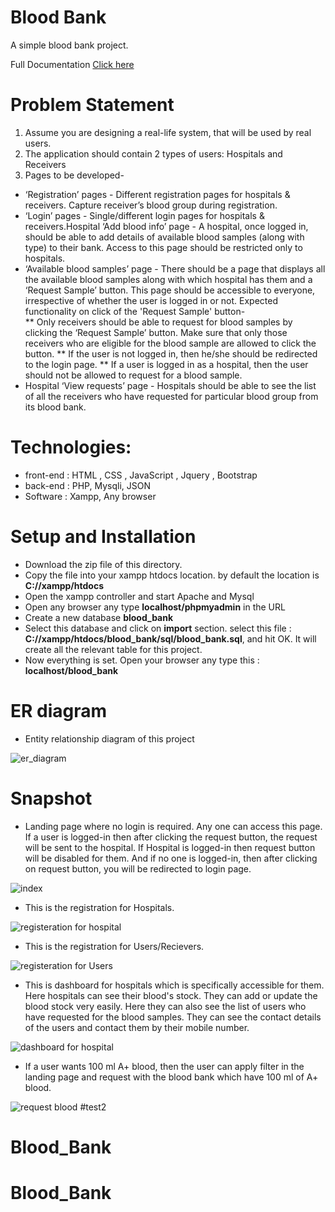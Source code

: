# Blood Bank
A simple blood bank project. 

Full Documentation [Click here](https://nfraz007.github.io/blood_bank/)

# Problem Statement
1) Assume you are designing a real-life system, that will be used by real users.
2) The application should contain 2 types of users: Hospitals and Receivers
3) Pages to be developed-
* ‘Registration’ pages - Different registration pages for hospitals & receivers. Capture receiver’s blood group during registration.
* ‘Login’ pages - Single/different login pages for hospitals & receivers.Hospital ‘Add blood info’ page - A hospital, once logged in, should be able to add details of available blood samples (along with type) to their bank. Access to this page should be restricted only to hospitals. 
* ‘Available blood samples’ page - There should be a page that displays all the available blood samples along with which hospital has them and a ‘Request Sample’ button. This page should be accessible to everyone, irrespective of whether the user is logged in or not. Expected functionality on click of the 'Request Sample' button-  
** Only receivers should be able to request for blood samples by clicking the ‘Request Sample’ button. Make sure that only those receivers who are eligible for the blood sample are allowed to click the button.
** If the user is not logged in, then he/she should be redirected to the login page.
** If a user is logged in as a hospital, then the user should not be allowed to request for a blood sample.
* Hospital ‘View requests’ page - Hospitals should be able to see the list of all the receivers who have requested for particular blood group from its blood bank.

# Technologies: 
* front-end : HTML , CSS , JavaScript , Jquery , Bootstrap 
* back-end : PHP, Mysqli, JSON
* Software : Xampp, Any browser

# Setup and Installation
* Download the zip file of this directory.
* Copy the file into your xampp htdocs location. by default the location is **C://xampp/htdocs**
* Open the xampp controller and start Apache and Mysql
* Open any browser any type **localhost/phpmyadmin** in the URL
* Create a new database **blood_bank**
* Select this database and click on **import** section. select this file : **C://xampp/htdocs/blood_bank/sql/blood_bank.sql**, and hit OK. It will create all the relevant table for this project.
* Now everything is set. Open your browser any type this : **localhost/blood_bank**

# ER diagram
* Entity relationship diagram of this project

![er_diagram](snapshot/blood_bank_er.jpg)


# Snapshot
* Landing page where no login is required. Any one can access this page. If a user is logged-in then after clicking the request button, the request will be sent to the hospital. If Hospital is logged-in then request button will be disabled for them. And if no one is logged-in, then after clicking on request button, you will be redirected to login page.

![index](snapshot/index.JPG)

* This is the registration for Hospitals.

![registeration for hospital](snapshot/register_hospital.JPG)

* This is the registration for Users/Recievers.

![registeration for Users](snapshot/register_user.JPG)

* This is dashboard for hospitals which is specifically accessible for them. Here hospitals can see their blood's stock. They can add or update the blood stock very easily. Here they can also see the list of users who have requested for the blood samples. They can see the contact details of the users and contact them by their mobile number.

![dashboard for hospital](snapshot/dashboard.JPG)

* If a user wants 100 ml A+ blood, then the user can apply filter in the landing page and request with the blood bank which have 100 ml of A+ blood.

![request blood](snapshot/index_request.JPG)
#test2
# Blood_Bank
# Blood_Bank
